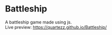 # Battleship
A battleship game made using js.  
Live preview: https://quartezz.github.io/Battleship/
